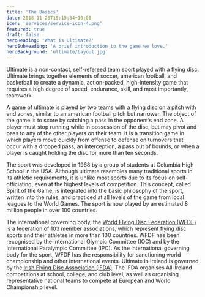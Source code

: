 ```yaml
---
title: 'The Basics'
date: 2018-11-28T15:15:34+10:00
icon: 'services/service-icon-4.png'
featured: true
draft: false
heroHeading: 'What is Ultimate?'
heroSubHeading: 'A brief introduction to the game we love.'
heroBackground: 'ultimate/Layout.jpg'
---
```


Ultimate is a non-contact, self-refereed team sport played with a flying disc. Ultimate brings together elements of soccer, american football, and basketball to create a dynamic, action-packed, high-intensity game that requires a high degree of speed, endurance, skill, and most importantly, teamwork.

A game of ultimate is played by two teams with a flying disc on a pitch with end zones, similar to an american football pitch but narrower. The object of the game is to score by catching a pass in the opponent’s end zone. A player must stop running while in possession of the disc, but may pivot and pass to any of the other players on their team. It is a transition game in which players move quickly from offense to defense on turnovers that occur with a dropped pass, an interception, a pass out of bounds, or when a player is caught holding the disc for more than ten seconds. 

The sport was developed in 1968 by a group of students at Columbia High School in the USA. Although ultimate resembles many traditional sports in its athletic requirements, it is unlike most sports due to its focus on self-officiating, even at the highest levels of competition. This concept, called Spirit of the Game, is integrated into the basic philosophy of the sport, written into the rules, and practiced at all levels of the game from local leagues to the World Games. The sport is now played by an estimated 8 million people in over 100 countries. 

The international governing body, the [World Flying Disc Federation (WFDF)](https://wfdf.sport) is a federation of 103 member associations, which represent flying disc sports and their athletes in more than 100 countries. WFDF has been recognised by the International Olympic Committee (IOC) and by the International Paralympic Committee (IPC). As the international governing body for the sport, WFDF has the responsibility for sanctioning world championship and other international events. Ultimate in Ireland is governed by the [Irish Flying Disc Association (IFDA)](https:www.irishultimate.com). The IFDA organises All-Ireland competitions at school, college, and club level, as well as organising representative national teams to compete at European and World Championship level. 





